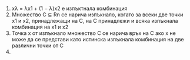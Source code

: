 
1. xλ = λx1 + (1 − λ)x2 е изпъктнала комбинация
2. Множество C ⊆ Rn се нарича изпъкнало, когато за всеки две точки x1 и x2, принадлежащи на C, на C принадлежи и всяка изпъкнала комбинация на x1 и x2
3. Точка x от изпъкнало множество C се нарича връх на C ако x не може да се представи като истинска изпъкнала комбинация на две различни точки от C
4. 